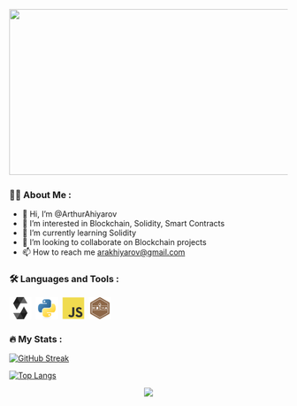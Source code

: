 <div align="center">
  <img src="https://media.giphy.com/media/dWesBcTLavkZuG35MI/giphy.gif" width="600" height="300"/>
</div>


### :man_technologist: About Me :

- 👋 Hi, I’m @ArthurAhiyarov
- 👀 I’m interested in Blockchain, Solidity, Smart Contracts
- 🌱 I’m currently learning Solidity
- 💞️ I’m looking to collaborate on Blockchain projects
- 📫 How to reach me arakhiyarov@gmail.com

### :hammer_and_wrench: Languages and Tools :

<div>
  <img src="https://github.com/devicons/devicon/blob/master/icons/solidity/solidity-original.svg" alt="Java" width="40" height="40"/>&nbsp;
  <img src="https://github.com/devicons/devicon/blob/master/icons/python/python-original.svg" alt="Java" width="40" height="40"/>&nbsp;
  <img src="https://github.com/devicons/devicon/blob/master/icons/javascript/javascript-original.svg" alt="Java" width="40" height="40"/>&nbsp;
  <img src="https://github.com/devicons/devicon/blob/master/icons/mocha/mocha-plain.svg" alt="Java" width="40" height="40"/>&nbsp;
</div>

### :fire: My Stats :

[![GitHub Streak](http://github-readme-streak-stats.herokuapp.com?user=ArthurAhiyarov)](https://git.io/streak-stats)

[![Top Langs](https://github-readme-stats.vercel.app/api/top-langs/?username=ArthurAhiyarov&hide=typescript,html,css&layout=compact)](https://github.com/anuraghazra/github-readme-stats)
<div id="header" align="center">
  <img src="https://media.giphy.com/media/idu3qjQrEP3aaWNy44/giphy.gif" width="100"/>
</div>

<!---
ArthurAhiyarov/ArthurAhiyarov is a ✨ special ✨ repository because its `README.md` (this file) appears on your GitHub profile.
You can click the Preview link to take a look at your changes.
--->
